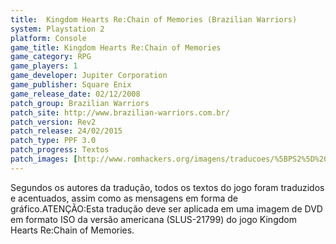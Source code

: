 ```yaml
---
title:  Kingdom Hearts Re:Chain of Memories (Brazilian Warriors)
system: Playstation 2
platform: Console
game_title: Kingdom Hearts Re:Chain of Memories
game_category: RPG
game_players: 1
game_developer: Jupiter Corporation
game_publisher: Square Enix
game_release_date: 02/12/2008
patch_group: Brazilian Warriors
patch_site: http://www.brazilian-warriors.com.br/
patch_version: Rev2
patch_release: 24/02/2015
patch_type: PPF 3.0
patch_progress: Textos
patch_images: [http://www.romhackers.org/imagens/traducoes/%5BPS2%5D%20Kingdom%20Hearts%20Re-Chain%20of%20Memories%20-%20Brazilian%20Warriors%20-%201.jpg,http://www.romhackers.org/imagens/traducoes/%5BPS2%5D%20Kingdom%20Hearts%20Re-Chain%20of%20Memories%20-%20Brazilian%20Warriors%20-%202.jpg,http://www.romhackers.org/imagens/traducoes/%5BPS2%5D%20Kingdom%20Hearts%20Re-Chain%20of%20Memories%20-%20Brazilian%20Warriors%20-%203.jpg]
---
```

Segundos os autores da tradução, todos os textos do jogo foram traduzidos e acentuados, assim como as mensagens em forma de gráfico.ATENÇÃO:Esta tradução deve ser aplicada em uma imagem de DVD em formato ISO da versão americana (SLUS-21799) do jogo Kingdom Hearts Re:Chain of Memories.